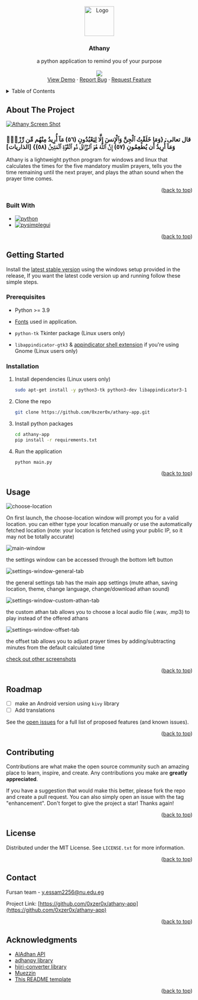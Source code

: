 <a name="readme-top"></a>

<!-- PROJECT LOGO -->
<br />
<div align="center">
  <a href="https://github.com/0xzer0x/athany-app">
    <img src="images/athany_icon.ico" alt="Logo" width="80" height="80">
  </a>

<h3 align="center">Athany</h3>

  <p align="center">
    a python application to remind you of your purpose
    <br />
    <br />
    <a href="https://github.com/0xzer0x/athany-app/releases/latest"><img src="https://img.shields.io/github/v/release/0xzer0x/athany-app"></a>
    <br />
    <a href="https://github.com/0xzer0x/athany-app#usage">View Demo</a>
    ·
    <a href="https://github.com/0xzer0x/athany-app/issues">Report Bug</a>
    ·
    <a href="https://github.com/0xzer0x/athany-app/issues">Request Feature</a>
  </p>
</div>

<!-- TABLE OF CONTENTS -->
<details>
  <summary>Table of Contents</summary>
  <ol>
    <li>
      <a href="#about-the-project">About The Project</a>
      <ul>
        <li><a href="#built-with">Built With</a></li>
      </ul>
    </li>
    <li>
      <a href="#getting-started">Getting Started</a>
      <ul>
        <li><a href="#prerequisites">Prerequisites</a></li>
        <li><a href="#installation">Installation</a></li>
      </ul>
    </li>
    <li><a href="#usage">Usage</a></li>
    <li><a href="#roadmap">Roadmap</a></li>
    <li><a href="#contributing">Contributing</a></li>
    <li><a href="#license">License</a></li>
    <li><a href="#contact">Contact</a></li>
    <li><a href="#acknowledgments">Acknowledgments</a></li>
  </ol>
</details>

<!-- ABOUT THE PROJECT -->

## About The Project

[![Athany Screen Shot][banner]][latest-release]

### قال تعالى: {وَمَا خَلَقْتُ ٱلْجِنَّ وَٱلْإِنسَ إِلَّا لِيَعْبُدُونِ (٥٦) مَآ أُرِيدُ مِنْهُم مِّن رِّزْقٍۢ وَمَآ أُرِيدُ أَن يُطْعِمُونِ (٥٧) إِنَّ ٱللَّهَ هُوَ ٱلرَّزَّاقُ ذُو ٱلْقُوَّةِ ٱلْمَتِينُ (٥٨)} \[الذاريات]

Athany is a lightweight python program for windows and linux that calculates the times for the five mandatory muslim prayers, tells you the time remaining until the next prayer, and plays the athan sound when the prayer time comes.

<p align="right">(<a href="#readme-top">back to top</a>)</p>

### Built With

- [![python][python]][python-url]
- [![pysimplegui][psg]][psg-url]

<p align="right">(<a href="#readme-top">back to top</a>)</p>

<!-- GETTING STARTED -->

## Getting Started

Install the [latest stable version][latest-release] using the windows setup provided in the release, If you want the latest code version up and running follow these simple steps.

### Prerequisites

- Python >= 3.9

- [Fonts][fonts-download-url] used in application.

- `python-tk` Tkinter package (Linux users only)

- `libappindicator-gtk3` & [appindicator shell extension][gnome-appindicator-ext] if you're using Gnome (Linux users only)

### Installation

1. Install dependencies (Linux users only)

   ```sh
   sudo apt-get install -y python3-tk python3-dev libappindicator3-1
   ```

2. Clone the repo

   ```sh
   git clone https://github.com/0xzer0x/athany-app.git
   ```

3. Install python packages

   ```sh
   cd athany-app
   pip install -r requirements.txt
   ```

4. Run the application
   ```sh
   python main.py
   ```

<p align="right">(<a href="#readme-top">back to top</a>)</p>

<!-- USAGE EXAMPLES -->

## Usage

![choose-location][choose-location]

On first launch, the choose-location window will prompt you for a valid location. you can either type your location manually or use the automatically fetched location (note: your location is fetched using your public IP, so it may not be totally accurate)

![main-window][main-window]

the settings window can be accessed through the bottom left button

![settings-window-general-tab][settings-window-general-tab]

the general settings tab has the main app settings (mute athan, saving location, theme, change language, change/download athan sound)

![settings-window-custom-athan-tab][settings-window-custom-athan-tab]

the custom athan tab allows you to choose a local audio file (.wav, .mp3) to play instead of the offered athans

![settings-window-offset-tab][settings-window-offset-tab]

the offset tab allows you to adjust prayer times by adding/subtracting minutes from the default calculated time

[check out other screenshots](https://github.com/0xzer0x/athany-app/tree/master/images)

<p align="right">(<a href="#readme-top">back to top</a>)</p>

<!-- ROADMAP -->

## Roadmap

- [ ] make an Android version using `kivy` library
- [ ] Add translations

See the [open issues](https://github.com/0xzer0x/athany-app/issues) for a full list of proposed features (and known issues).

<p align="right">(<a href="#readme-top">back to top</a>)</p>

<!-- CONTRIBUTING -->

## Contributing

Contributions are what make the open source community such an amazing place to learn, inspire, and create. Any contributions you make are **greatly appreciated**.

If you have a suggestion that would make this better, please fork the repo and create a pull request. You can also simply open an issue with the tag "enhancement".
Don't forget to give the project a star! Thanks again!

<p align="right">(<a href="#readme-top">back to top</a>)</p>

<!-- LICENSE -->

## License

Distributed under the MIT License. See `LICENSE.txt` for more information.

<p align="right">(<a href="#readme-top">back to top</a>)</p>

<!-- CONTACT -->

## Contact

Fursan team - y.essam2256@nu.edu.eg

Project Link: [https://github.com/0xzer0x/athany-app](https://github.com/0xzer0x/athany-app)

<p align="right">(<a href="#readme-top">back to top</a>)</p>

<!-- ACKNOWLEDGMENTS -->

## Acknowledgments

- [AlAdhan API](https://aladhan.com/prayer-times-api)
- [adhanpy library](https://github.com/alphahm/adhanpy)
- [hijri-converter library](https://hijri-converter.readthedocs.io/en/stable/index.html)
- [Muezzin](https://github.com/DBChoco/Muezzin)
- [This README template](https://github.com/othneildrew/Best-README-Template)

<p align="right">(<a href="#readme-top">back to top</a>)</p>

<!-- MARKDOWN LINKS & IMAGES -->

[latest-release]: https://github.com/0xzer0x/athany-app/releases/latest
[python]: https://img.shields.io/badge/Python-yellowgreen?style=for-the-badge&logo=Python&logoColor=white
[psg]: https://img.shields.io/badge/PySimpleGUI-blue?style=for-the-badge&logo=Python&logoColor=white
[python-url]: https://python.org
[psg-url]: https://pysimplegui.org
[banner]: images/banner.jpg
[choose-location]: images/choose-location-120-en.png
[main-window]: images/main-window-120-en.png
[settings-window-general-tab]: images/general-settings-120-en.png
[settings-window-custom-athan-tab]: images/custom-athan-120-en.png
[settings-window-offset-tab]: images/offset-tab-120-en.png
[gnome-appindicator-ext]: https://extensions.gnome.org/extension/615/appindicator-support/
[fonts-download-url]: https://github.com/0xzer0x/athany-app/releases/download/1.0.0-stable/fonts.zip
